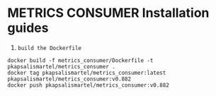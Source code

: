 # METRICS CONSUMER Installation guides

1. `build the Dockerfile`

```shell
docker build -f metrics_consumer/Dockerfile -t pkapsalismartel/metrics_consumer .
docker tag pkapsalismartel/metrics_consumer:latest pkapsalismartel/metrics_consumer:v0.882
docker push pkapsalismartel/metrics_consumer:v0.882
```
